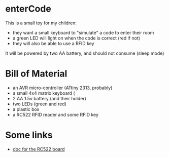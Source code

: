 # enterCode

This is a small toy for my children:
- they want a small keyboard to "simulate" a code to enter their room
- a green LED will light on when the code is correct (red if not)
- they will also be able to use a RFID key

It will be powered by two AA battery, and should not consume (sleep mode)

# Bill of Material
- an AVR micro-controller (ATtiny 2313, probably)
- a small 4x4 matrix keyboard (
- 2 AA 1.5v battery (and their holder)
- two LEDs (green and red)
- a plastic box
- a RC522 RFID reader and some RFID key

# Some links
- [doc for the RC522 board](https://www.sunrom.com/p/mifare-rfid-readerwriter-1356mhz-rc522)

